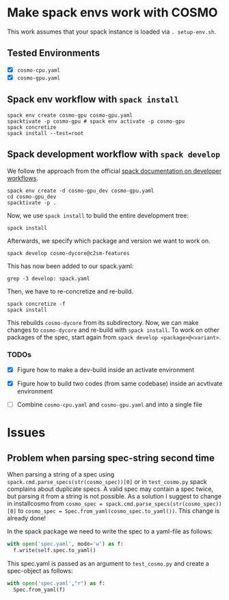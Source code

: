 # Make spack envs work with COSMO

This work assumes that your spack instance is loaded via `. setup-env.sh`.

## **Tested Environments**

- [x] `cosmo-cpu.yaml`
- [x] `cosmo-gpu.yaml`

## Spack env workflow with `spack install`
```shell
spack env create cosmo-gpu cosmo-gpu.yaml
spacktivate -p cosmo-gpu # spack env activate -p cosmo-gpu
spack concretize
spack install --test=root
```

## Spack development workflow with `spack develop`

We follow the approach from the official [spack documentation on developer workflows](https://spack-tutorial.readthedocs.io/en/latest/tutorial_developer_workflows.html).

```shell
spack env create -d cosmo-gpu_dev cosmo-gpu.yaml
cd cosmo-gpu_dev
spacktivate -p .
```

Now, we use `spack install` to build the entire development tree:

```shell
spack install
```

Afterwards, we specify which package and version we want to work on.

```shell
spack develop cosmo-dycore@c2sm-features
```

This has now been added to our spack.yaml:
```shell
grep -3 develop: spack.yaml
```

Then, we have to re-concretize and re-build.

```shell
spack concretize -f
spack install
```

This rebuilds `cosmo-dycore` from its subdirectory. Now, we can make changes to `cosmo-dycore`
and re-build with `spack install`. To work on other packages of the spec, start again from
`spack develop <package>@<variant>`.

### TODOs

- [x] Figure how to make a dev-build inside an activate environment
- [x] Figure how to build two codes (from same codebase) inside an acvtivate environment
- [ ] Combine `cosmo-cpu.yaml` and `cosmo-gpu.yaml` and  into a single file


# Issues

## Problem when parsing spec-string second time

When parsing a string of a spec using `spack.cmd.parse_specs(str(cosmo_spec))[0]` or
in `test_cosmo.py` spack complains about duplicate specs.
A valid spec may contain a spec twice, but parsing it from a string is not possible.
As a solution I suggest to change in installcosmo from
`cosmo_spec = spack.cmd.parse_specs(str(cosmo_spec))[0]` to `cosmo_spec = Spec.from_yaml(cosmo_spec.to_yaml())`.
This change is already done!

In the spack package we need to write the spec to a yaml-file as follows:
```python
with open('spec.yaml', mode='w') as f:
  f.write(self.spec.to_yaml()
```
This spec.yaml is passed as an argument to `test_cosmo.py` and create a spec-object as follows:
```python
with open('spec.yaml',"r") as f:
  Spec.from_yaml(f)
```
